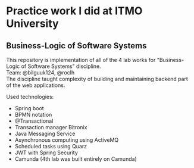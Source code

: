 # Practice work I did at ITMO University
## Business-Logic of Software Systems
This repository is implementation of all of the 4 lab works for "Business-Logic of Software Systems" discipline.  
Team: @bilguuk124, @roclh  
The discipline taught complexity of building and maintaining backend part of the web applications.  
  
Used technologies:
- Spring boot
- BPMN notation
- @Transactional
- Transaction manager Bitronix
- Java Messaging Service
- Asynchronous computing using ActiveMQ
- Scheduled tasks using Quarz
- JWT with Spring Security
- Camunda (4th lab was built entirely on Camunda)
